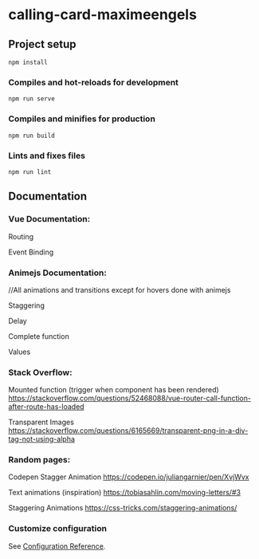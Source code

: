 # calling-card-maximeengels

## Project setup
```
npm install
```

### Compiles and hot-reloads for development
```
npm run serve
```

### Compiles and minifies for production
```
npm run build
```

### Lints and fixes files
```
npm run lint
```

## Documentation

### Vue Documentation:
  
  Routing
  
  Event Binding
  
### Animejs Documentation:

  //All animations and transitions except for hovers done with animejs

  Staggering
  
  Delay
  
  Complete function
  
  Values

### Stack Overflow:

  Mounted function (trigger when component has been rendered)
    https://stackoverflow.com/questions/52468088/vue-router-call-function-after-route-has-loaded
  
  Transparent Images
  https://stackoverflow.com/questions/6165669/transparent-png-in-a-div-tag-not-using-alpha

### Random pages:

  Codepen Stagger Animation
    https://codepen.io/juliangarnier/pen/XvjWvx
  
  Text animations (inspiration)
    https://tobiasahlin.com/moving-letters/#3
  
  Staggering Animations
    https://css-tricks.com/staggering-animations/

### Customize configuration
See [Configuration Reference](https://cli.vuejs.org/config/).
